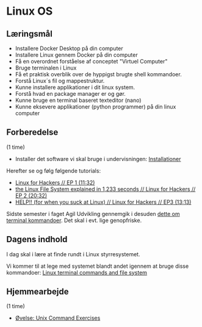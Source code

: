 # Linux OS

## Læringsmål
* Installere Docker Desktop på din computer
* Installere Linux gennem Docker på din computer
* Få en overordnet forståelse af conceptet "Virtuel Computer"
* Bruge terminalen i Linux
* Få et praktisk overblik over de hyppigst brugte shell kommandoer.
* Forstå Linux´s fil og mappestruktur.
* Kunne installere applikationer i dit linux system.
* Forstå hvad en package manager er og gør.
* Kunne bruge en terminal baseret texteditor (nano)
* Kunne eksevere applikationer (python programmer) på din linux computer

## Forberedelse
(1 time)

* Installer det software vi skal bruge i undervisningen: [Installationer](https://techkea.github.io/f23/materialer/installationer_f24.html)

Herefter se og følg følgende tutorials:

* [Linux for Hackers // EP 1 (11:32)](https://www.youtube.com/watch?v=VbEx7B_PTOE&list=PLIhvC56v63IJIujb5cyE13oLuyORZpdkL)
* [the Linux File System explained in 1,233 seconds // Linux for Hackers // EP 2 (20:32)](https://www.youtube.com/watch?v=A3G-3hp88mo&list=PLIhvC56v63IJIujb5cyE13oLuyORZpdkL&index=2)
* [HELP!! (for when you suck at Linux) // Linux for Hackers // EP3 (13:13)](https://www.youtube.com/watch?v=Y17KTiJLcyQ&list=PLIhvC56v63IJIujb5cyE13oLuyORZpdkL&index=3)

Sidste semester i faget Agil Udvikling gennemgik i desuden [dette om terminal kommandoer](https://github.com/ITAKEA/Kea_IT-Arkitektur_Agil_Udvikling_2024_Spring/blob/main/00._Course_Material/02._Slides/01._Introduction/01._Introduction.md#terminal-commands). Det skal i evt. lige genopfriske.

## Dagens indhold
I dag skal i lære at finde rundt i Linux styrresystemet.

Vi kommer til at lege med systemet blandt andet igennem at bruge disse kommandoer: [Linux terminal commands and file system](https://techkea.github.io/f23/materialer/unix_commands.html)

## Hjemmearbejde
(1 time)
* [Øvelse: Unix Command Exercises](https://techkea.github.io/f23/materialer/unix_exercises/unix_commands_exercises.html)

